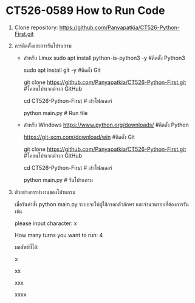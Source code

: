 ﻿# CT526-0589  How to Run Code
1. Clone repository:
https://github.com/Panyapatkia/CT526-Python-First.git

2. การติดตั้งและการรันโปรแกรม
    - สำหรับ Linux
        sudo apt install python-is-python3 -y  #ติดตั้ง Python3

        sudo apt install git -y  #ติดตั้ง Git

        git clone https://github.com/Panyapatkia/CT526-Python-First.git  #โคลนโปรเจกต์จาก GitHub


        cd CT526-Python-First  # เข้าโฟลเดอร์

        python main.py  # Run file
 
    - สำหรับ Windows
        https://www.python.org/downloads/  #ติดตั้ง Python

        https://git-scm.com/download/win   #ติดตั้ง Git

        git clone https://github.com/Panyapatkia/CT526-Python-First.git  #โคลนโปรเจกต์จาก GitHub

        cd CT526-Python-First # เข้าโฟลเดอร์

        python main.py # รันโปรแกรม

3. ตัวอย่างการทำงานของโปรแกรม

    เมื่อรันคำสั่ง python main.py ระบบจะให้ผู้ใช้กรอกตัวอักษร และจำนวนรอบที่ต้องการรัน เช่น
    
    please input character: x

    How many turns you want to run: 4

    ผลลัพธ์ที่ได้:

    x

    xx

    xxx

    xxxx
